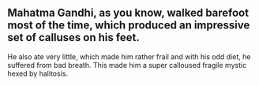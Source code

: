 ## Mahatma Gandhi, as you know, walked barefoot most of the time, which produced an impressive set of calluses on his feet. 
He also ate very little, which made him rather frail and with his odd diet, he suffered from bad breath. 
This made him a super calloused fragile mystic hexed by halitosis.
